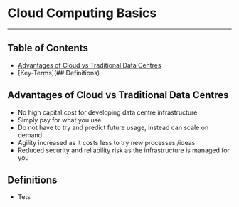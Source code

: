 # Cloud Computing Basics

- - - -

## Table of Contents

* [Advantages of Cloud vs Traditional Data Centres](#Advantages_Cloud_vs_Traditional_Data_Centres)
* [Key-Terms](## Definitions)

## Advantages of Cloud vs Traditional Data Centres

* No high capital cost for developing data centre infrastructure
* Simply pay for what you use
* Do not have to try and predict future usage, instead can scale on demand
* Agility increased as it costs less to try new processes /ideas
* Reduced security and reliability risk as the infrastructure is managed for you

## Definitions

* Tets